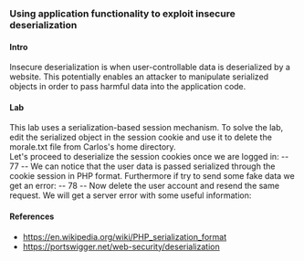 ### Using application functionality to exploit insecure deserialization

#### Intro
Insecure deserialization is when user-controllable data is deserialized by a website. This potentially enables an attacker to manipulate serialized objects in order to pass harmful data into the application code. 

#### Lab
This lab uses a serialization-based session mechanism. To solve the lab, edit the serialized object in the session cookie and use it to delete the morale.txt file from Carlos's home directory.<br>
Let's proceed to deserialize the session cookies once we are logged in:
-- 77 --
We can notice that the user data is passed serialized through the cookie session in PHP format. Furthermore if try to send some fake data we get an error:
-- 78 --
Now delete the user account and resend the same request. We will get a server error with some useful information:
 

#### References
+ https://en.wikipedia.org/wiki/PHP_serialization_format
+ https://portswigger.net/web-security/deserialization
